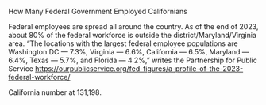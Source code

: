 

How Many Federal Government Employed Californians

Federal employees are spread all around the country. As of the end of 2023, about 80% of the federal workforce is outside the district/Maryland/Virginia area. “The locations with the largest federal employee populations are Washington DC — 7.3%, Virginia — 6.6%, California — 6.5%, Maryland — 6.4%, Texas — 5.7%, and Florida — 4.2%,” writes the Partnership for Public Service https://ourpublicservice.org/fed-figures/a-profile-of-the-2023-federal-workforce/

California number at 131,198. 